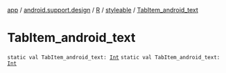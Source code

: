 [app](../../../index.md) / [android.support.design](../../index.md) / [R](../index.md) / [styleable](index.md) / [TabItem_android_text](./-tab-item_android_text.md)

# TabItem_android_text

`static val TabItem_android_text: `[`Int`](https://kotlinlang.org/api/latest/jvm/stdlib/kotlin/-int/index.html)
`static val TabItem_android_text: `[`Int`](https://kotlinlang.org/api/latest/jvm/stdlib/kotlin/-int/index.html)